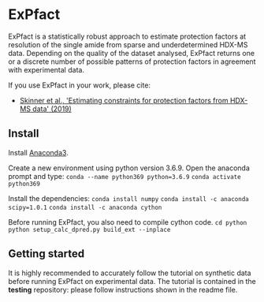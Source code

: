 # ExPfact

ExPfact is a statistically robust approach to estimate protection factors at resolution of the single amide from sparse and underdetermined HDX-MS data. Depending on the quality of the dataset analysed, ExPfact returns one or a discrete number of possible patterns of protection factors in agreement with experimental data. 

If you use ExPfact in your work, please cite: 
* [Skinner et al., 'Estimating constraints for protection factors from HDX-MS data' (2019)](https://doi.org/10.1016/j.bpj.2019.02.024)

## Install

Install [Anaconda3](https://conda.io/projects/conda/en/latest/user-guide/install/linux.html).

Create a new environment using python version 3.6.9. Open the anaconda prompt and type:
``` conda --name python369 python=3.6.9 ```
``` conda activate python369 ```

Install the dependencies: 
``` conda install numpy ```
``` conda install -c anaconda scipy=1.0.1 ```
``` conda install -c anaconda cython ```

Before running ExPfact, you also need to compile cython code. 
``` cd python ```
``` python setup_calc_dpred.py build_ext --inplace ```

## Getting started

It is highly recommended to accurately follow the tutorial on synthetic data before running ExPfact on experimental data. The tutorial is contained in the **testing** repository: please follow instructions shown in the readme file. 

